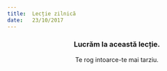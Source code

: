 ```yaml
---
title:  Lecție zilnică
date:   23/10/2017
---
```


### <center>Lucrăm la această lecție.</center>
<center>Te rog intoarce-te mai tarziu.</center>